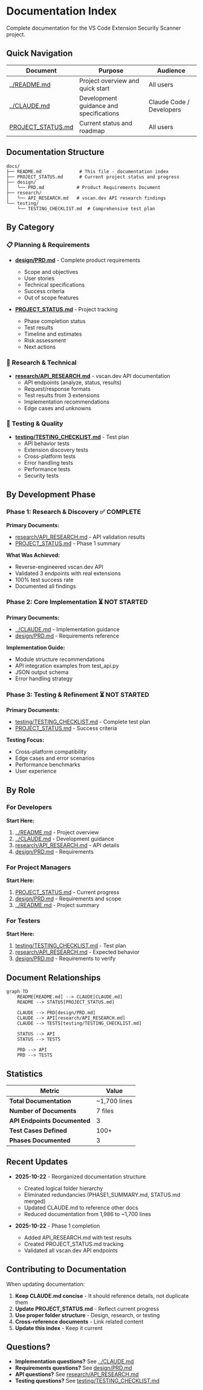# Documentation Index

Complete documentation for the VS Code Extension Security Scanner project.

## Quick Navigation

| Document | Purpose | Audience |
|----------|---------|----------|
| [../README.md](../README.md) | Project overview and quick start | All users |
| [../CLAUDE.md](../CLAUDE.md) | Development guidance and specifications | Claude Code / Developers |
| [PROJECT_STATUS.md](PROJECT_STATUS.md) | Current status and roadmap | All users |

## Documentation Structure

```
docs/
├── README.md              # This file - documentation index
├── PROJECT_STATUS.md      # Current project status and progress
├── design/
│   └── PRD.md            # Product Requirements Document
├── research/
│   └── API_RESEARCH.md   # vscan.dev API research findings
└── testing/
    └── TESTING_CHECKLIST.md  # Comprehensive test plan
```

## By Category

### 📋 Planning & Requirements

- **[design/PRD.md](design/PRD.md)** - Complete product requirements
  - Scope and objectives
  - User stories
  - Technical specifications
  - Success criteria
  - Out of scope features

- **[PROJECT_STATUS.md](PROJECT_STATUS.md)** - Project tracking
  - Phase completion status
  - Test results
  - Timeline and estimates
  - Risk assessment
  - Next actions

### 🔬 Research & Technical

- **[research/API_RESEARCH.md](research/API_RESEARCH.md)** - vscan.dev API documentation
  - API endpoints (analyze, status, results)
  - Request/response formats
  - Test results from 3 extensions
  - Implementation recommendations
  - Edge cases and unknowns

### 🧪 Testing & Quality

- **[testing/TESTING_CHECKLIST.md](testing/TESTING_CHECKLIST.md)** - Test plan
  - API behavior tests
  - Extension discovery tests
  - Cross-platform tests
  - Error handling tests
  - Performance tests
  - Security tests

## By Development Phase

### Phase 1: Research & Discovery ✅ COMPLETE

**Primary Documents:**
- [research/API_RESEARCH.md](research/API_RESEARCH.md) - API validation results
- [PROJECT_STATUS.md](PROJECT_STATUS.md) - Phase 1 summary

**What Was Achieved:**
- Reverse-engineered vscan.dev API
- Validated 3 endpoints with real extensions
- 100% test success rate
- Documented all findings

### Phase 2: Core Implementation ⏳ NOT STARTED

**Primary Documents:**
- [../CLAUDE.md](../CLAUDE.md) - Implementation guidance
- [design/PRD.md](design/PRD.md) - Requirements reference

**Implementation Guide:**
- Module structure recommendations
- API integration examples from test_api.py
- JSON output schema
- Error handling strategy

### Phase 3: Testing & Refinement ⏳ NOT STARTED

**Primary Documents:**
- [testing/TESTING_CHECKLIST.md](testing/TESTING_CHECKLIST.md) - Complete test plan
- [PROJECT_STATUS.md](PROJECT_STATUS.md) - Success criteria

**Testing Focus:**
- Cross-platform compatibility
- Edge cases and error scenarios
- Performance benchmarks
- User experience

## By Role

### For Developers

**Start Here:**

1. [../README.md](../README.md) - Project overview
2. [../CLAUDE.md](../CLAUDE.md) - Development guidance
3. [research/API_RESEARCH.md](research/API_RESEARCH.md) - API details
4. [design/PRD.md](design/PRD.md) - Requirements

### For Project Managers

**Start Here:**

1. [PROJECT_STATUS.md](PROJECT_STATUS.md) - Current progress
2. [design/PRD.md](design/PRD.md) - Requirements and scope
3. [../README.md](../README.md) - Project summary

### For Testers

**Start Here:**

1. [testing/TESTING_CHECKLIST.md](testing/TESTING_CHECKLIST.md) - Test plan
2. [research/API_RESEARCH.md](research/API_RESEARCH.md) - Expected behavior
3. [design/PRD.md](design/PRD.md) - Requirements to verify

## Document Relationships

```mermaid
graph TD
    README[README.md] --> CLAUDE[CLAUDE.md]
    README --> STATUS[PROJECT_STATUS.md]

    CLAUDE --> PRD[design/PRD.md]
    CLAUDE --> API[research/API_RESEARCH.md]
    CLAUDE --> TESTS[testing/TESTING_CHECKLIST.md]

    STATUS --> API
    STATUS --> TESTS

    PRD --> API
    PRD --> TESTS
```

## Statistics

| Metric | Value |
|--------|-------|
| **Total Documentation** | ~1,700 lines |
| **Number of Documents** | 7 files |
| **API Endpoints Documented** | 3 |
| **Test Cases Defined** | 100+ |
| **Phases Documented** | 3 |

## Recent Updates

- **2025-10-22** - Reorganized documentation structure
  - Created logical folder hierarchy
  - Eliminated redundancies (PHASE1_SUMMARY.md, STATUS.md merged)
  - Updated CLAUDE.md to reference other docs
  - Reduced documentation from 1,986 to ~1,700 lines

- **2025-10-22** - Phase 1 completion
  - Added API_RESEARCH.md with test results
  - Created PROJECT_STATUS.md tracking
  - Validated all vscan.dev API endpoints

## Contributing to Documentation

When updating documentation:

1. **Keep CLAUDE.md concise** - It should reference details, not duplicate them
2. **Update PROJECT_STATUS.md** - Reflect current progress
3. **Use proper folder structure** - Design, research, or testing
4. **Cross-reference documents** - Link related content
5. **Update this index** - Keep it current

## Questions?

- **Implementation questions?** See [../CLAUDE.md](../CLAUDE.md)
- **Requirements questions?** See [design/PRD.md](design/PRD.md)
- **API questions?** See [research/API_RESEARCH.md](research/API_RESEARCH.md)
- **Testing questions?** See [testing/TESTING_CHECKLIST.md](testing/TESTING_CHECKLIST.md)
